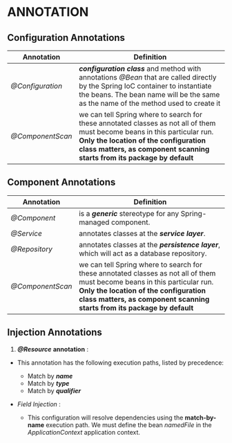 # ANNOTATION
##  **Configuration Annotations**

|  Annotation |  Definition |   
|---|---|
|  _@Configuration_ |   _**configuration class**_ and method with annotations _@Bean_ that are called directly by the Spring IoC container to instantiate the beans. The bean name will be the same as the name of the method used to create it |
| _@ComponentScan_  |  we can tell Spring where to search for these annotated classes as not all of them must become beans in this particular run. **Only the location of the configuration class matters, as component scanning starts from its package by default** | 

## **Component Annotations**

| Annotation  | Definition  | 
|---|---|
|_@Component_|is a _**generic**_ stereotype for any Spring-managed component.|
|_@Service_|annotates classes at the _**service layer**_.|
|_@Repository_|annotates classes at the _**persistence layer**_, which will act as a database repository.|
| _@ComponentScan_  |  we can tell Spring where to search for these annotated classes as not all of them must become beans in this particular run. **Only the location of the configuration class matters, as component scanning starts from its package by default** | 

## **Injection Annotations**
1. _**@Resource**_ **annotation** :
- This annotation has the following execution paths, listed by precedence:
	- Match by _**name**_
	- Match by _**type**_
	- Match by _**qualifier**_

- _Field Injection_ :
	- This configuration will resolve dependencies using the **match-by-name** execution path. We must define the bean _namedFile_ in the _ApplicationContext_ application context.





<!--stackedit_data:
eyJoaXN0b3J5IjpbLTE5Nzg3MDkxOTMsLTE1NjI2NTQ2OTgsMT
IwNDY4NDUzOSw5Mzg0MDUwMzMsLTIwNjI1NzEzMDQsNDE5MTQ0
NjgxLDI0MTMzMzQ1NF19
-->